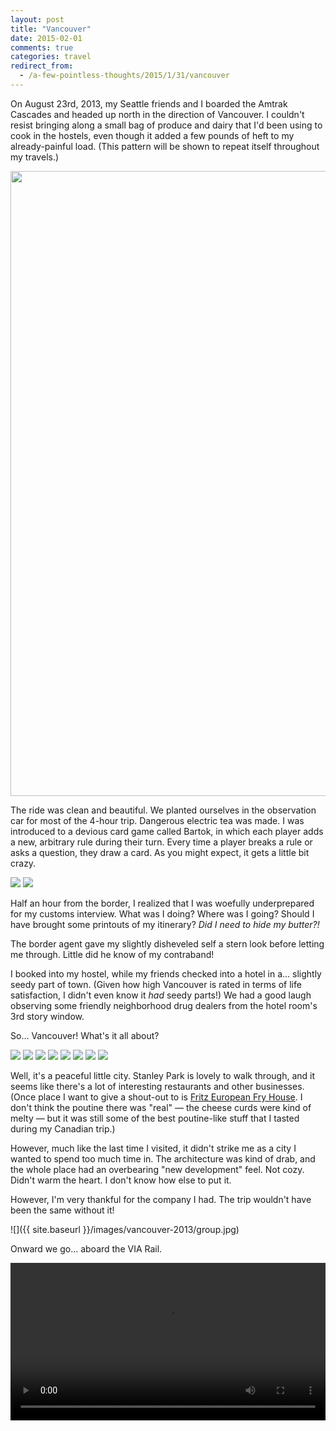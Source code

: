 ```yaml
---
layout: post
title: "Vancouver"
date: 2015-02-01
comments: true
categories: travel
redirect_from:
  - /a-few-pointless-thoughts/2015/1/31/vancouver
---
```

On August 23rd, 2013, my Seattle friends and I boarded the Amtrak Cascades and headed up north in the direction of Vancouver. I couldn't resist bringing along a small bag of produce and dairy that I'd been using to cook in the hostels, even though it added a few pounds of heft to my already-painful load. (This pattern will be shown to repeat itself throughout my travels.)

<img src="https://maps.googleapis.com/maps/api/staticmap?
&center=Victoria, BC
&size=1000x400
&scale=2
&zoom=6
&markers=color:red%7CPacific Central Station, Vancouver, BC
&path=color:blue%7CAmtrak Station, San Jose, CA|King Street Station, Seattle, WA
&path=color:red%7CKing Street Station, Seattle, WA|Pacific Central Station, Vancouver, BC
&key=AIzaSyCVe3O2OawYpG6wixMFLsdbmnLBsJgSuNA" width="1000px"/>

<!--more-->

The ride was clean and beautiful. We planted ourselves in the observation car for most of the 4-hour trip. Dangerous electric tea was made. I was introduced to a devious card game called Bartok, in which each player adds a new, arbitrary rule during their turn. Every time a player breaks a rule or asks a question, they draw a card. As you might expect, it gets a little bit crazy.

<p><div class="image-series">
<img src="{{ site.baseurl }}/images/vancouver-2013/train1.jpg">
<img src="{{ site.baseurl }}/images/vancouver-2013/train2.jpg">
</div></p>

Half an hour from the border, I realized that I was woefully underprepared for my customs interview. What was I doing? Where was I going? Should I have brought some printouts of my itinerary? *Did I need to hide my butter?!*

The border agent gave my slightly disheveled self a stern look before letting me through. Little did he know of my contraband!

I booked into my hostel, while my friends checked into a hotel in a... slightly seedy part of town. (Given how high Vancouver is rated in terms of life satisfaction, I didn't even know it *had* seedy parts!) We had a good laugh observing some friendly neighborhood drug dealers from the hotel room's 3rd story window.

So... Vancouver! What's it all about?

<p><div class="image-series">
<img src="{{ site.baseurl }}/images/vancouver-2013/skylight.jpg">
<img src="{{ site.baseurl }}/images/vancouver-2013/ducks.jpg">
<img src="{{ site.baseurl }}/images/vancouver-2013/ships1.jpg">
<img src="{{ site.baseurl }}/images/vancouver-2013/ships2.jpg">
<img src="{{ site.baseurl }}/images/vancouver-2013/graffiti.jpg">
<img src="{{ site.baseurl }}/images/vancouver-2013/road.jpg">
<img src="{{ site.baseurl }}/images/vancouver-2013/hotel.jpg">
<img src="{{ site.baseurl }}/images/vancouver-2013/cranes.jpg">
</div></p>

Well, it's a peaceful little city. Stanley Park is lovely to walk through, and it seems like there's a lot of interesting restaurants and other businesses. (Once place I want to give a shout-out to is [Fritz European Fry House](http://www.yelp.com/biz/fritz-european-fry-house-vancouver). I don't think the poutine there was "real" — the cheese curds were kind of melty — but it was still some of the best poutine-like stuff that I tasted during my Canadian trip.)

However, much like the last time I visited, it didn't strike me as a city I wanted to spend too much time in. The architecture was kind of drab, and the whole place had an overbearing "new development" feel. Not cozy. Didn't warm the heart. I don't know how else to put it.

However, I'm very thankful for the company I had. The trip wouldn't have been the same without it!

![]({{ site.baseurl }}/images/vancouver-2013/group.jpg)

Onward we go... aboard the VIA Rail.

<video width="100%" controls>
	<source src="{{ site.baseurl }}/images/vancouver-2013/outbound.mp4" type="video/mp4">
Your browser does not support the video tag.
</video>